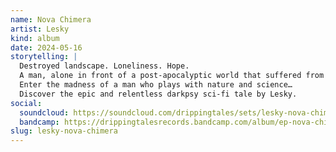 ```yaml
---
name: Nova Chimera 
artist: Lesky
kind: album
date: 2024-05-16
storytelling: |
  Destroyed landscape. Loneliness. Hope.
  A man, alone in front of a post-apocalyptic world that suffered from the anger of men, tries to find his path through this heavy silence and emptiness. It comes to his mind to create a chimera, a hybrid organism, to accompany him in this new chapter. But creating a life has a price. After a time, the chimera start going off the rails… and so it begins. 
  Enter the madness of a man who plays with nature and science…
  Discover the epic and relentless darkpsy sci-fi tale by Lesky.
social:
  soundcloud: https://soundcloud.com/drippingtales/sets/lesky-nova-chimera
  bandcamp: https://drippingtalesrecords.bandcamp.com/album/ep-nova-chimera
slug: lesky-nova-chimera
---
```

